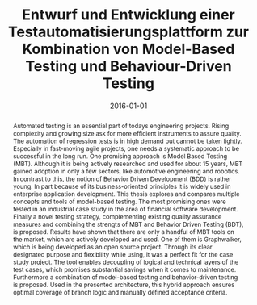 ---
abstract: Automated testing is an essential part of todays engineering projects. Rising
  complexity and growing size ask for more efficient instruments to assure quality.
  The automation of regression tests is in high demand but cannot be taken lightly.
  Especially in fast-moving agile projects, one needs a systematic approach to be
  successful in the long run. One promising approach is Model Based Testing (MBT).
  Although it is being actively researched and used for about 15 years, MBT gained
  adoption in only a few sectors, like automotive engineering and robotics. In contrast
  to this, the notion of Behavior Driven Development (BDD) is rather young. In part
  because of its business-oriented principles it is widely used in enterprise application
  development. This thesis explores and compares multiple concepts and tools of model-based
  testing. The most promising ones were tested in an industrial case study in the
  area of financial software development. Finally a novel testing strategy, complementing
  existing quality assurance measures and combining the strengts of MBT and Behavior
  Driven Testing (BDT), is proposed. Results have shown that there are only a handful
  of MBT tools on the market, which are actively developed and used. One of them is
  Graphwalker, which is being developed as an open source project. Through its clear
  designated purpose and flexibility while using, it was a perfect fit for the case
  study project. The tool enables decoupling of logical and technical layers of the
  test cases, which promises substantial savings when it comes to maintenance. Furthermore
  a combination of model-based testing and behavior-driven testing is proposed. Used
  in the presented architecture, this hybrid approach ensures optimal coverage of
  branch logic and manually defined acceptance criteria.
authors:
- Ramon Lopez
date: '2016-01-01'
featured: false
publication_types:
- '7'
publishDate: '2016-01-01'
title: Entwurf und Entwicklung einer Testautomatisierungsplattform zur Kombination
  von Model-Based Testing und Behaviour-Driven Testing
url_pdf: ''
---